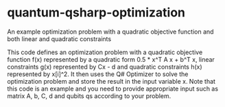 # quantum-qsharp-optimization
An example optimization problem with a quadratic objective function and both linear and quadratic constraints

This code defines an optimization problem with a quadratic objective function f(x) represented by a quadratic form 0.5 * x^T A x + b^T x, linear constraints g(x) represented by Cx - d and quadratic constraints h(x) represented by x[i]^2. It then uses the Q# Optimizer to solve the optimization problem and store the result in the input variable x. Note that this code is an example and you need to provide appropriate input such as matrix A, b, C, d and qubits qs according to your problem. 
